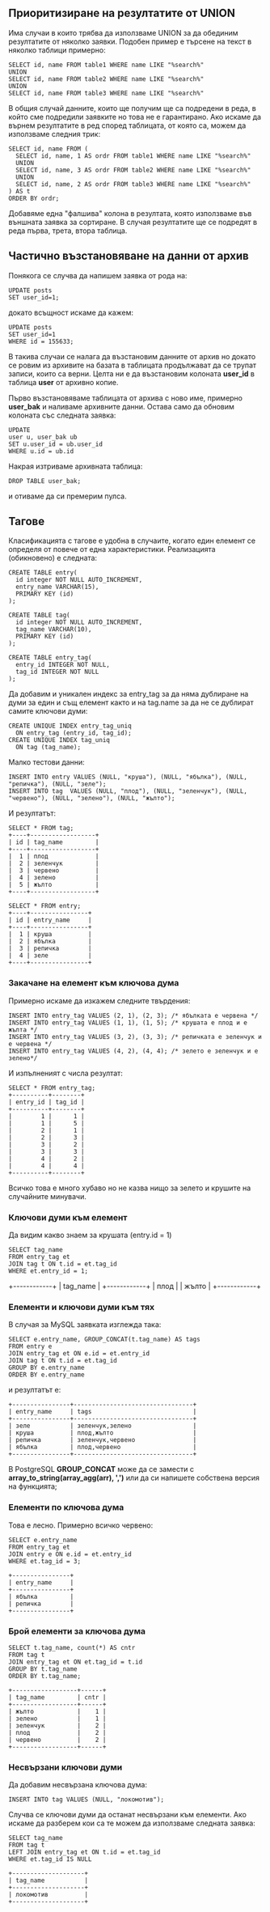 ## Приоритизиране на резултатите от UNION

Има случаи в които трябва да използваме UNION за да обединим резултатите от няколко заявки. Подобен пример е търсене на текст в няколко таблици примерно:

~~~ {.sql}
SELECT id, name FROM table1 WHERE name LIKE "%search%"
UNION
SELECT id, name FROM table2 WHERE name LIKE "%search%"
UNION
SELECT id, name FROM table3 WHERE name LIKE "%search%"
~~~

В общия случай данните, които ще получим ще са подредени в реда, в който сме подредили заявките но това не е гарантирано. Ако искаме да върнем резултатите в ред според таблицата, от която са, можем да използваме следния трик:

~~~ {.sql}
SELECT id, name FROM (
  SELECT id, name, 1 AS ordr FROM table1 WHERE name LIKE "%search%"
  UNION
  SELECT id, name, 3 AS ordr FROM table2 WHERE name LIKE "%search%"
  UNION
  SELECT id, name, 2 AS ordr FROM table3 WHERE name LIKE "%search%"
) AS t 
ORDER BY ordr;
~~~

Добавяме една "фалшива" колона в резултата, която използваме във външната заявка за сортиране. В случая резултатите ще се подредят в реда първа, трета, втора таблица.

## Частично възстановяване на данни от архив

Понякога се случва да напишем заявка от рода на:

~~~ {.sql}
UPDATE posts 
SET user_id=1;
~~~

докато всъщност искаме да кажем:

~~~ {.sql}
UPDATE posts 
SET user_id=1
WHERE id = 155633;
~~~

В такива случаи се налага да възстановим данните от архив но докато се ровим из архивите на базата в таблицата продължават да се трупат записи, които са верни. Целта ни е да възстановим колоната **user_id** в таблица **user** от архивно копие.

Първо възстановяваме таблицата от архива с ново име, примерно **user_bak** и наливаме архивните данни.
Остава само да обновим колоната със следната заявка:

~~~ {.sql}
UPDATE 
user u, user_bak ub
SET u.user_id = ub.user_id
WHERE u.id = ub.id
~~~

Накрая изтриваме архивната таблица:

~~~ {.sql}
DROP TABLE user_bak;
~~~

и отиваме да си премерим пулса.


## Тагове

Класификацията с тагове е удобна в случаите, когато един елемент се определя от повече от една характеристики. Реализацията (обикновено) е следната:

~~~ {.sql}
CREATE TABLE entry(
  id integer NOT NULL AUTO_INCREMENT,
  entry_name VARCHAR(15),
  PRIMARY KEY (id)
);

CREATE TABLE tag(
  id integer NOT NULL AUTO_INCREMENT,
  tag_name VARCHAR(10),
  PRIMARY KEY (id)
);

CREATE TABLE entry_tag(
  entry_id INTEGER NOT NULL,
  tag_id INTEGER NOT NULL
);
~~~

Да добавим и уникален индекс за entry_tag за да няма дублиране на думи за един и същ елемент както и на tag.name за да не се дублират самите ключови думи:

~~~ {.sql}
CREATE UNIQUE INDEX entry_tag_uniq
  ON entry_tag (entry_id, tag_id);
CREATE UNIQUE INDEX tag_uniq
  ON tag (tag_name);
~~~


Малко тестови данни:

~~~ {.sql}
INSERT INTO entry VALUES (NULL, "круша"), (NULL, "ябълка"), (NULL, "репичка"), (NULL, "зеле");
INSERT INTO tag  VALUES (NULL, "плод"), (NULL, "зеленчук"), (NULL, "червено"), (NULL, "зелено"), (NULL, "жълто");
~~~

И резултатът:

    SELECT * FROM tag;
    +----+------------------+
    | id | tag_name         |
    +----+------------------+
    |  1 | плод             |
    |  2 | зеленчук         |
    |  3 | червено          |
    |  4 | зелено           |
    |  5 | жълто            |
    +----+------------------+

    SELECT * FROM entry;
    +----+----------------+
    | id | entry_name     |
    +----+----------------+
    |  1 | круша          |
    |  2 | ябълка         |
    |  3 | репичка        |
    |  4 | зеле           |
    +----+----------------+

### Закачане на елемент към ключова дума

Примерно искаме да изкажем следните твърдения:

~~~ {.sql}
INSERT INTO entry_tag VALUES (2, 1), (2, 3); /* ябълката е червена */
INSERT INTO entry_tag VALUES (1, 1), (1, 5); /* крушата е плод и е жълта */
INSERT INTO entry_tag VALUES (3, 2), (3, 3); /* репичката е зеленчук и е червена */
INSERT INTO entry_tag VALUES (4, 2), (4, 4); /* зелето е зеленчук и е зелено*/
~~~

И изпълненият с числа резултат:

    SELECT * FROM entry_tag;
    +----------+--------+
    | entry_id | tag_id |
    +----------+--------+
    |        1 |      1 |
    |        1 |      5 |
    |        2 |      1 |
    |        2 |      3 |
    |        3 |      2 |
    |        3 |      3 |
    |        4 |      2 |
    |        4 |      4 |
    +----------+--------+

Всичко това е много хубаво но не казва нищо за зелето и крушите на случайните минувачи.

### Ключови думи към елемент

Да видим какво знаем за крушата (entry.id = 1)

~~~ {.sql}
SELECT tag_name 
FROM entry_tag et 
JOIN tag t ON t.id = et.tag_id 
WHERE et.entry_id = 1;
~~~

+------------+
| tag_name   |
+------------+
| плод       |
| жълто      |
+------------+

### Елементи и ключови думи към тях

В случая за MySQL заявката изглежда така:

~~~ {.sql}
SELECT e.entry_name, GROUP_CONCAT(t.tag_name) AS tags
FROM entry e
JOIN entry_tag et ON e.id = et.entry_id
JOIN tag t ON t.id = et.tag_id
GROUP BY e.entry_name
ORDER BY e.entry_name
~~~

и резултатът е:

    +----------------+---------------------------------+
    | entry_name     | tags                            |
    +----------------+---------------------------------+
    | зеле           | зеленчук,зелено                 |
    | круша          | плод,жълто                      |
    | репичка        | зеленчук,червено                |
    | ябълка         | плод,червено                    |
    +----------------+---------------------------------+

В PostgreSQL **GROUP_CONCAT** може да се замести с **array_to_string(array_agg(arr), ',')** или да си напишете собствена версия на функцията;

### Елементи по ключова дума

Това е лесно. Примерно всичко червено:

~~~ {.sql}
SELECT e.entry_name 
FROM entry_tag et
JOIN entry e ON e.id = et.entry_id
WHERE et.tag_id = 3;
~~~

    +----------------+
    | entry_name     |
    +----------------+
    | ябълка         |
    | репичка        |
    +----------------+

### Брой елементи за ключова дума

~~~ {.sql}
SELECT t.tag_name, count(*) AS cntr
FROM tag t
JOIN entry_tag et ON et.tag_id = t.id
GROUP BY t.tag_name
ORDER BY t.tag_name;
~~~

    +------------------+------+
    | tag_name         | cntr |
    +------------------+------+
    | жълто            |    1 |
    | зелено           |    1 |
    | зеленчук         |    2 |
    | плод             |    2 |
    | червено          |    2 |
    +------------------+------+

### Несвързани ключови думи

Да добавим несвързана ключова дума:

~~~ {.sql}
INSERT INTO tag VALUES (NULL, "локомотив");
~~~

Случва се ключови думи да останат несвързани към елементи. Ако искаме да разберем кои са те можем да използваме следната заявка:

~~~ {.sql}
SELECT tag_name
FROM tag t
LEFT JOIN entry_tag et ON t.id = et.tag_id
WHERE et.tag_id IS NULL
~~~

    +--------------------+
    | tag_name           |
    +--------------------+
    | локомотив          |
    +--------------------+


